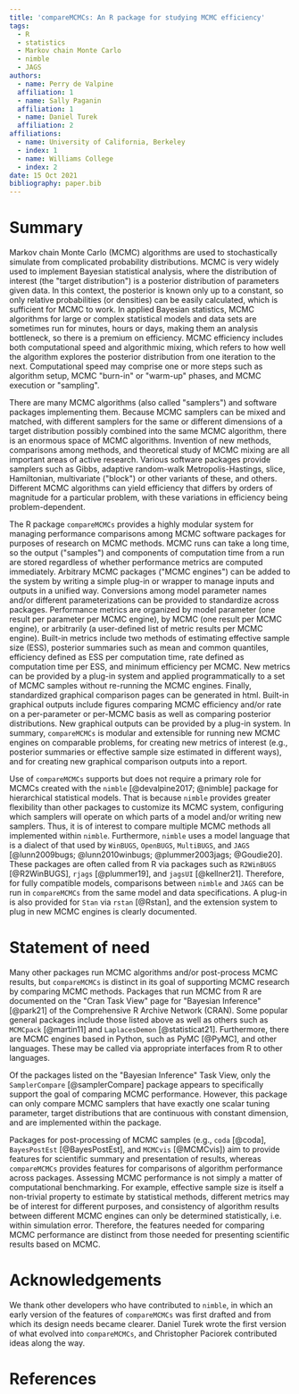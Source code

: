 ```yaml
---
title: 'compareMCMCs: An R package for studying MCMC efficiency'
tags:
  - R
  - statistics
  - Markov chain Monte Carlo
  - nimble
  - JAGS
authors:
  - name: Perry de Valpine
  affiliation: 1
  - name: Sally Paganin
  affiliation: 1
  - name: Daniel Turek
  affiliation: 2
affiliations:
  - name: University of California, Berkeley
  - index: 1
  - name: Williams College
  - index: 2
date: 15 Oct 2021
bibliography: paper.bib
---
```


# Summary

Markov chain Monte Carlo (MCMC) algorithms are used to stochastically simulate from complicated probability distributions.  MCMC is very widely used to implement Bayesian statistical analysis, where the distribution of interest (the "target distribution") is a posterior distribution of parameters given data.  In this context, the posterior is known only up to a constant, so only relative probabilities (or densities) can be easily calculated, which is sufficient for MCMC to work.   In applied Bayesian statistics, MCMC algorithms for large or complex statistical models and data sets are sometimes run for minutes, hours or days, making them an analysis bottleneck, so there is a premium on efficiency.  MCMC efficiency includes both computational speed and algorithmic mixing, which refers to how well the algorithm explores the posterior distribution from one iteration to the next.  Computational speed may comprise one or more steps such as algorithm setup, MCMC "burn-in" or "warm-up" phases, and MCMC execution or "sampling". 

There are many MCMC algorithms (also called "samplers") and software packages implementing them.   Because MCMC samplers can be mixed and matched, with different samplers for the same or different dimensions of a target distribution possibly combined into the same MCMC algorithm, there is an enormous space of MCMC algorithms.  Invention of new methods, comparisons among methods, and theoretical study of MCMC mixing are all important areas of active research.  Various software packages provide samplers such as Gibbs, adaptive random-walk Metropolis-Hastings, slice, Hamiltonian, multivariate ("block") or other variants of these, and others.  Different MCMC algorithms can yield efficiency that differs by orders of magnitude for a particular problem, with these variations in efficiency being problem-dependent. 

The R package `compareMCMCs` provides a highly modular system for managing performance comparisons among MCMC software packages for purposes of research on MCMC methods.   MCMC runs can take a long time, so the output ("samples") and components of computation time from a run are stored regardless of whether performance metrics are computed immediately.   Arbitrary MCMC packages ("MCMC engines") can be added to the system by writing a simple plug-in or wrapper to manage inputs and outputs in a unified way.   Conversions among model parameter names and/or different parameterizations can be provided to standardize across packages.   Performance metrics are organized by model parameter (one result per parameter per MCMC engine), by MCMC (one result per MCMC engine), or arbitrarily (a user-defined list of metric results per MCMC engine).   Built-in metrics include two methods of estimating effective sample size (ESS), posterior summaries such as mean and common quantiles, efficiency defined as ESS per computation time, rate defined as computation time per ESS, and minimum efficiency per MCMC.   New metrics can be provided by a plug-in system and applied programmatically to a set of MCMC samples without re-running the MCMC engines.   Finally, standardized graphical comparison pages can be generated in html.  Built-in graphical outputs include figures comparing MCMC efficiency and/or rate on a per-parameter or per-MCMC basis as well as comparing posterior distributions.   New graphical outputs can be provided by a plug-in system.   In summary, `compareMCMCs` is modular and extensible for running new MCMC engines on comparable problems, for creating new metrics of interest (e.g., posterior summaries or effective sample size estimated in different ways), and for creating new graphical comparison outputs into a report.

Use of `compareMCMCs` supports but does not require a primary role for MCMCs created with the `nimble` [@devalpine2017; @nimble] package for hierarchical statistical models.  That is because `nimble` provides greater flexibility than other packages to customize its MCMC system, configuring which samplers will operate on which parts of a model and/or writing new samplers.  Thus, it is of interest to compare multiple MCMC methods all implemented within `nimble`.   Furthermore, `nimble` uses a model language that is a dialect of that used by `WinBUGS`, `OpenBUGS`, `MultiBUGS`, and `JAGS` [@lunn2009bugs; @lunn2010winbugs; @plummer2003jags; @Goudie20].  These packages are often called from R via packages such as `R2WinBUGS` [@R2WinBUGS], `rjags` [@plummer19], and `jagsUI` [@kellner21].  Therefore, for fully compatible models, comparisons between `nimble` and `JAGS` can be run in `compareMCMCs` from the same model and data specifications.  A plug-in is also provided for `Stan` via `rstan` [@Rstan], and the extension system to plug in new MCMC engines is clearly documented.

# Statement of need

Many other packages run MCMC algorithms and/or post-process MCMC results, but `compareMCMCs` is distinct in its goal of supporting MCMC research by comparing MCMC methods.  Packages that run MCMC from R are documented on the "Cran Task View" page for "Bayesian Inference" [@park21] of the Comprehensive R Archive Network (CRAN).   Some popular general packages include those listed above as well as others such as `MCMCpack`  [@martin11] and `LaplacesDemon` [@statisticat21].  Furthermore, there are MCMC engines based in Python, such as PyMC [@PyMC], and other languages.  These may be called via appropriate interfaces from R to other languages.

Of the packages listed on the "Bayesian Inference" Task View, only the `SamplerCompare` [@samplerCompare] package appears to specifically support the goal of comparing MCMC performance.  However, this package can only compare MCMC samplers that have exactly one scalar tuning parameter, target distributions that are continuous with constant dimension, and are implemented within the package.

Packages for post-processing of MCMC samples (e.g., `coda` [@coda], `BayesPostEst` [@BayesPostEst], and `MCMCvis` [@MCMCvis]) aim to provide features for scientific summary and presentation of results, whereas `compareMCMCs` provides features for comparisons of algorithm performance across packages.  Assessing MCMC performance is not simply a matter of computational benchmarking.  For example, effective sample size is itself a non-trivial property to estimate by statistical methods, different metrics may be of interest for different purposes, and consistency of algorithm results between different MCMC engines can only be determined statistically, i.e. within simulation error.   Therefore, the features needed for comparing MCMC performance are distinct from those needed for presenting scientific results based on MCMC.

# Acknowledgements

We thank other developers who have contributed to `nimble`, in which an early version of the features of `compareMCMCs` was first drafted and from which its design needs became clearer.  Daniel Turek wrote the first version of what evolved into `compareMCMCs`, and Christopher Paciorek contributed ideas along the way.

# References

